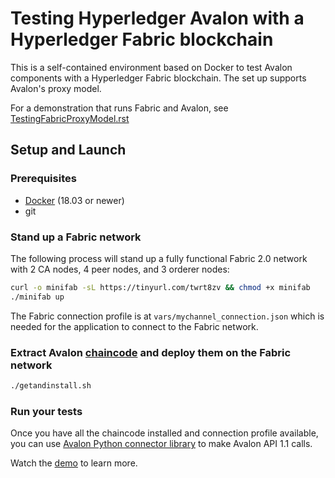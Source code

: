 <!--
Licensed under Creative Commons Attribution 4.0 International License
https://creativecommons.org/licenses/by/4.0/
-->

# Testing Hyperledger Avalon with a Hyperledger Fabric blockchain

This is a self-contained environment based on Docker to test Avalon components
with a Hyperledger Fabric blockchain.
The set up supports Avalon's proxy model.

For a demonstration that runs Fabric and Avalon, see
[TestingFabricProxyModel.rst](../../TestingFabricProxyModel.rst)

## Setup and Launch

### Prerequisites

* [Docker](https://docs.docker.com/engine/install/ubuntu/) (18.03 or newer)
* git

### Stand up a Fabric network

The following process will stand up a fully functional
Fabric 2.0 network with 2 CA nodes, 4 peer nodes, and 3 orderer nodes:
```bash
curl -o minifab -sL https://tinyurl.com/twrt8zv && chmod +x minifab
./minifab up

```

The Fabric connection profile is at `vars/mychannel_connection.json`
which is needed for the application to connect to the Fabric network.


### Extract Avalon [chaincode](https://github.com/hyperledger/avalon/tree/master/sdk/avalon_sdk/connector/blockchains/fabric/chaincode) and deploy them on the Fabric network

```bash
./getandinstall.sh
```

### Run your tests

Once you have all the chaincode installed and connection profile available,
you can use
[Avalon Python connector library](https://github.com/hyperledger/avalon/tree/master/sdk/avalon_sdk/connector/blockchains/fabric)
to make Avalon API 1.1 calls.

Watch the
[demo](https://wiki.hyperledger.org/display/avalon/2020-02-11+Fabric+integration)
to learn more.
